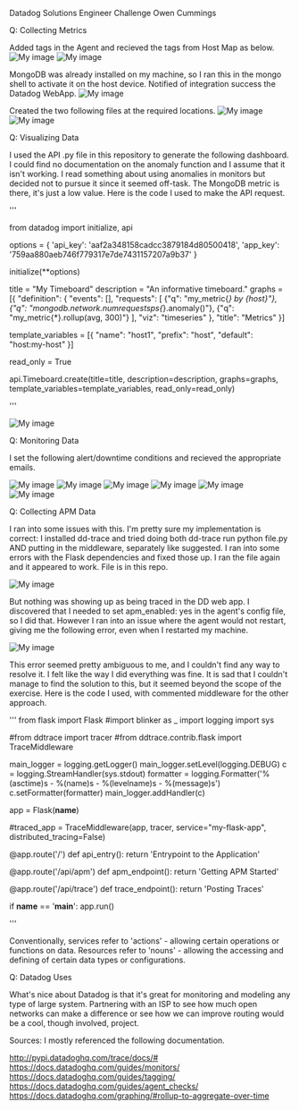 Datadog Solutions Engineer Challenge
Owen Cummings

Q: Collecting Metrics

Added tags in the Agent and recieved the tags from Host Map as below.
![My image](https://i.imgur.com/C5X5Lo0.png)
![My image](https://i.imgur.com/N1Dwx6d.png)


MongoDB was already installed on my machine, so I ran this in the mongo shell to activate it on the host device. Notified of integration success the Datadog WebApp.
![My image](https://i.imgur.com/QmeFfm7.png)


Created the two following files at the required locations.
![My image](https://i.imgur.com/omdHdKG.png)
![My image](https://i.imgur.com/9MaDW6X.png)



Q: Visualizing Data

I used the API .py file in this repository to generate the following dashboard. I could find no documentation on the anomaly function and I assume that it isn't working. I read something about using anomalies in monitors but decided not to pursue it since it seemed off-task. The MongoDB metric is there, it's just a low value. Here is the code I used to make the API request.

'''

from datadog import initialize, api

options = {
    'api_key': 'aaf2a348158cadcc3879184d80500418',
    'app_key': '759aa880aeb746f779317e7de7431157207a9b37'
}

initialize(**options)

title = "My Timeboard"
description = "An informative timeboard."
graphs = [{
    "definition": {
        "events": [],
        "requests": [
            {"q": "my_metric{*} by {host}"},
            {"q": "mongodb.network.numrequestsps{*}.anomaly()"},
            {"q": "my_metric{*}.rollup(avg, 300)"}
        ],
    "viz": "timeseries"
    },
    "title": "Metrics"
}]

template_variables = [{
    "name": "host1",
    "prefix": "host",
    "default": "host:my-host"
}]

read_only = True

api.Timeboard.create(title=title, description=description, graphs=graphs, template_variables=template_variables, read_only=read_only)

'''

![My image](https://i.imgur.com/2Vjup6U.png)



Q: Monitoring Data

I set the following alert/downtime conditions and recieved the appropriate emails.

![My image](https://i.imgur.com/cM1kZk8.png)
![My image](https://i.imgur.com/5sJd7Zw.png)
![My image](https://i.imgur.com/yFrL8nl.png)
![My image](https://i.imgur.com/qySnFnI.png)
![My image](https://i.imgur.com/PNboapl.png)
![My image](https://i.imgur.com/TAzufzm.png)




Q: Collecting APM Data

I ran into some issues with this. I'm pretty sure my implementation is correct: I installed dd-trace and tried doing both dd-trace run python file.py AND putting in the middleware, separately like suggested. I ran into some errors with the Flask dependencies and fixed those up. I ran the file again and it appeared to work. File is in this repo. 

![My image](https://i.imgur.com/wer0W2X.png)

But nothing was showing up as being traced in the DD web app. I discovered that I needed to set apm_enabled: yes in the agent's config file, so I did that. However I ran into an issue where the agent would not restart, giving me the following error, even when I restarted my machine.

![My image](https://i.imgur.com/l5my8sx.png)

This error seemed pretty ambiguous to me, and I couldn't find any way to resolve it. I felt like the way I did everything was fine. It is sad that I couldn't manage to find the solution to this, but it seemed beyond the scope of the exercise. Here is the code I used, with commented middleware for the other approach.

'''
from flask import Flask
#import blinker as _
import logging
import sys

#from ddtrace import tracer
#from ddtrace.contrib.flask import TraceMiddleware

main_logger = logging.getLogger()
main_logger.setLevel(logging.DEBUG)
c = logging.StreamHandler(sys.stdout)
formatter = logging.Formatter('%(asctime)s - %(name)s - %(levelname)s - %(message)s')
c.setFormatter(formatter)
main_logger.addHandler(c)

app = Flask(__name__)

#traced_app = TraceMiddleware(app, tracer, service="my-flask-app", distributed_tracing=False)

@app.route('/')
def api_entry():
    return 'Entrypoint to the Application'

@app.route('/api/apm')
def apm_endpoint():
    return 'Getting APM Started'

@app.route('/api/trace')
def trace_endpoint():
    return 'Posting Traces'

if __name__ == '__main__':
    app.run()


'''

Conventionally, services refer to 'actions' - allowing certain operations or functions on data. Resources refer to 'nouns' - allowing the accessing and defining of certain data types or configurations.



Q: Datadog Uses

What's nice about Datadog is that it's great for monitoring and modeling any type of large system. Partnering with an ISP to see how much open networks can make a difference or see how we can improve routing would be a cool, though involved, project.





Sources:
I mostly referenced the following documentation.

http://pypi.datadoghq.com/trace/docs/#
https://docs.datadoghq.com/guides/monitors/
https://docs.datadoghq.com/guides/tagging/
https://docs.datadoghq.com/guides/agent_checks/
https://docs.datadoghq.com/graphing/#rollup-to-aggregate-over-time
